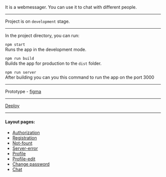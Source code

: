 It is a webmessager. You can use it to chat with different people.

---

Project is on `development` stage.

---

In the project directory, you can run:

`npm start`  
Runs the app in the development mode.

`npm run build`  
Builds the app for production to the `dist` folder.

`npm run server`  
After building you can you this command to run the app on the port 3000

---

Prototype - [figma](<https://www.figma.com/file/oQ3kyUDR4I6AhTo28O2TUq/chat-(Community)?type=design&node-id=3%3A570&mode=design&t=XPxmtvdhzisHF4EZ-1>)

---

[Deploy](https://radiant-maamoul-3b0646.netlify.app/)

---

#### Layout pages:

- [Authorization](https://radiant-maamoul-3b0646.netlify.app/src/pages/authorization/)
- [Registration](https://radiant-maamoul-3b0646.netlify.app/src/pages/registration/)
- [Not-fount](https://radiant-maamoul-3b0646.netlify.app/src/pages/not-found/)
- [Server-error](https://radiant-maamoul-3b0646.netlify.app/src/pages/server-error/)
- [Profile](https://radiant-maamoul-3b0646.netlify.app/src/pages/profile/profile)
- [Profile-edit](https://radiant-maamoul-3b0646.netlify.app/src/pages/profile/profile-edit)
- [Change password](https://radiant-maamoul-3b0646.netlify.app/src/pages/profile/change-password)
- [Chat](https://radiant-maamoul-3b0646.netlify.app/src/pages/chat/chat)

